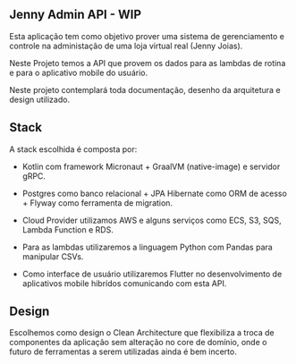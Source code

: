 ## Jenny Admin API - WIP

Esta aplicação tem como objetivo prover uma sistema de gerenciamento e controle na administação de uma loja virtual real (Jenny Joias).

Neste Projeto temos a API que provem os dados para as lambdas de rotina e para o aplicativo mobile do usuário.

Neste projeto contemplará toda documentação, desenho da arquitetura e design utilizado.

## Stack

A stack escolhida é composta por:

- Kotlin  com framework Micronaut + GraalVM (native-image) e servidor gRPC.
- Postgres como banco relacional + JPA Hibernate como ORM de acesso + Flyway como ferramenta de migration.
- Cloud Provider utilizamos AWS e alguns serviços como ECS, S3, SQS, Lambda Function e RDS.

- Para as lambdas utilizaremos a linguagem Python com Pandas para manipular CSVs.

- Como interface de usuário utilizaremos Flutter no desenvolvimento de aplicativos mobile hibrídos comunicando com esta API.

## Design

Escolhemos como design o Clean Architecture que flexibiliza a troca de componentes da aplicação sem alteração no core de domínio, onde o futuro de ferramentas a serem utilizadas ainda é bem incerto.

